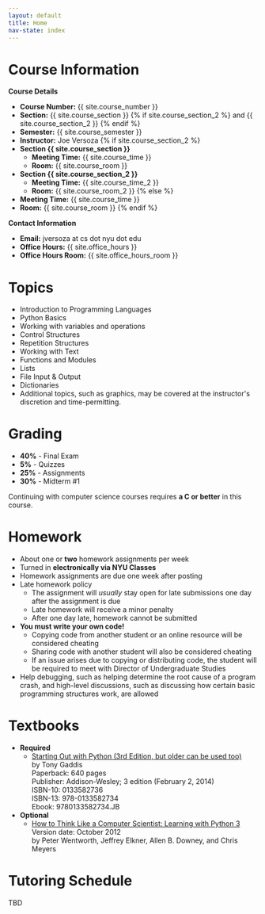 ```yaml
---
layout: default
title: Home 
nav-state: index
---
```


<a name="course-info"></a>




Course Information
====

__Course Details__

* __Course Number:__ {{ site.course_number }}
* __Section:__ {{ site.course_section }} {% if site.course_section_2 %} and {{ site.course_section_2 }} {% endif %}
* __Semester:__ {{ site.course_semester }}
* __Instructor:__ Joe Versoza {% if site.course_section_2 %} 
* __Section {{ site.course_section }}__
    * __Meeting Time:__ {{ site.course_time }}
    * __Room:__ {{ site.course_room }}
* __Section {{ site.course_section_2 }}__
    * __Meeting Time:__ {{ site.course_time_2 }}
    * __Room:__ {{ site.course_room_2 }}
{% else %}
* __Meeting Time:__ {{ site.course_time }}
* __Room:__ {{ site.course_room }}
{% endif %}

<a name="contact-info"></a>
__Contact Information__

* __Email:__ jversoza at cs dot nyu dot edu
* __Office Hours:__  {{ site.office_hours }}
* __Office Hours Room:__ {{ site.office_hours_room }}

<a name="topics"></a>

Topics
====
* Introduction to Programming Languages
* Python Basics
* Working with variables and operations
* Control Structures
* Repetition Structures
* Working with Text
* Functions and Modules
* Lists
* File Input & Output
* Dictionaries
* Additional topics, such as graphics, may be covered at the instructor's discretion and time-permitting.

<a name="grading"></a>

Grading
====

* __40%__ - Final Exam
* __5%__ - Quizzes
* __25%__ - Assignments
* __30%__ - Midterm #1

Continuing with computer science courses requires **a C or better** in this course. 

<a name="homework"></a>

Homework
====
* About one or __two__ homework assignments per week 
* Turned in **electronically via NYU Classes**
* Homework assignments are due one week after posting
* Late homework policy
	* The assignment will _usually_ stay open for late submissions one day after the assignment is due
	* Late homework will receive a minor penalty
	* After one day late, homework cannot be submitted
* __You must write your own code!__
	* Copying code from another student or an online resource will be considered cheating
    * Sharing code with another student will also be considered cheating
    * If an issue arises due to copying or distributing code, the student will be required to meet with Director of Undergraduate Studies 
* Help debugging, such as helping determine the root cause of a program crash, and high-level discussions, such as discussing how certain basic programming structures work, are allowed

<a name="books"></a>

Textbooks
====

* __Required__
    * [Starting Out with Python (3rd Edition, but older can be used too)](http://www.mypearsonstore.com/bookstore/starting-out-with-python-9780133582734)<br />
by Tony Gaddis<br />
Paperback: 640 pages<br />
Publisher: Addison-Wesley; 3 edition (February 2, 2014)<br />
ISBN-10: 0133582736<br />
ISBN-13: 978-0133582734 <br />
Ebook: 9780133582734.JB <br />
* __Optional__
    * [How to Think Like a Computer Scientist: Learning with Python 3](http://openbookproject.net/thinkcs/python/english3e/)<br />
Version date: October 2012<br />
by Peter Wentworth, Jeffrey Elkner, Allen B. Downey, and Chris Meyers<br />

Tutoring Schedule
=====
TBD

<!-- got lazy here, wants some anchorzzzz -->
<br />
<br />
<br />
<br />
<br />
<br />
<br />
<br />
<br />
<div>
</div>
